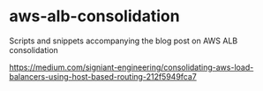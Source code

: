 # aws-alb-consolidation
Scripts and snippets accompanying the blog post on AWS ALB consolidation

https://medium.com/signiant-engineering/consolidating-aws-load-balancers-using-host-based-routing-212f5949fca7
